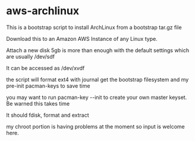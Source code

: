 # aws-archlinux

This is a bootstrap script to install ArchLinux from a bootstrap tar.gz file

Download this to an Amazon AWS Instance of any Linux type.

Attach a new disk 5gb is more than enough with the default settings which are usually /dev/sdf

It can be accessed as /dev/xvdf

the script will format ext4 with journal get the bootstrap filesystem and my pre-init pacman-keys to save time

you may want to run pacman-key --init to create your own master keyset. Be warned this takes time

It should fdisk, format and extract

my chroot portion is having problems at the moment so input is welcome here. 
